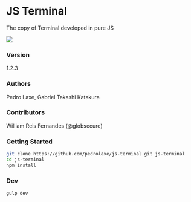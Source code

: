 # JS Terminal

The copy of Terminal developed in pure JS

![][drag]

### Version
1.2.3

### Authors
Pedro Laxe, Gabriel Takashi Katakura

### Contributors
William Reis Fernandes (@globsecure)

[drag]: https://raw.githubusercontent.com/pedrolaxe/js-terminal/master/image1.jpg

### Getting Started
```bash
git clone https://github.com/pedrolaxe/js-terminal.git js-terminal
cd js-terminal
npm install
```


### Dev
```bash
gulp dev
```
